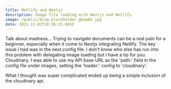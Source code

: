 ```yaml
---
title: Netlify and Nextjs
description: Image file loading with Nextjs and Netlify
image: /public/blog-placeholder_gbawbh.jpg
date: 2021-11-02T20:36:25.665Z
---
```


Talk about madness... Trying to navigate documents can be a real pain for a
beginner, especially when it come to Nextjs integrating Netlify. The key issue I
had was in the next.config file. I don't know who else has run into this problem
with delegating image loading but I have a tip for you. Cloudinary. I was able
to use my API base URL as the 'path:' field in the config file under images,
setting the 'loader:' config to 'cloudinary'.

What I thought was super complicated ended up being a simple inclusion of the
cloudinary api.
